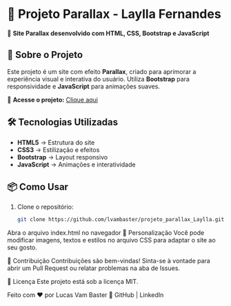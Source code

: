 # 🌟 Projeto Parallax - Laylla Fernandes  

🚀 **Site Parallax desenvolvido com HTML, CSS, Bootstrap e JavaScript**  

## 📌 Sobre o Projeto  
Este projeto é um site com efeito **Parallax**, criado para aprimorar a experiência visual e interativa do usuário. Utiliza **Bootstrap** para responsividade e **JavaScript** para animações suaves.  

🔗 **Acesse o projeto:** [Clique aqui](https://lvambaster.github.io/projeto_parallax_Laylla/)  

## 🛠 Tecnologias Utilizadas  
- **HTML5** → Estrutura do site  
- **CSS3** → Estilização e efeitos  
- **Bootstrap** → Layout responsivo  
- **JavaScript** → Animações e interatividade  

## 📦 Como Usar  
1. Clone o repositório:  
   ```bash
   git clone https://github.com/lvambaster/projeto_parallax_Laylla.git
Abra o arquivo index.html no navegador
🔧 Personalização
Você pode modificar imagens, textos e estilos no arquivo CSS para adaptar o site ao seu gosto.

🤝 Contribuição
Contribuições são bem-vindas! Sinta-se à vontade para abrir um Pull Request ou relatar problemas na aba de Issues.

📄 Licença
Este projeto está sob a licença MIT.

Feito com ❤️ por Lucas Vam Baster
🔗 GitHub | LinkedIn

